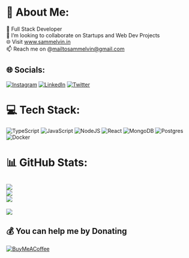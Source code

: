 # 💫 About Me:
👀 Full Stack Developer<br>🌱 I’m looking to collaborate on Startups and Web Dev Projects<br>🌐 Visit www.sammelvin.in<br>📫 Reach me on @mailtosammelvin@gmail.com


## 🌐 Socials:
[![Instagram](https://img.shields.io/badge/Instagram-%23E4405F.svg?logo=Instagram&logoColor=white)](https://instagram.com/slimshxdyy) [![LinkedIn](https://img.shields.io/badge/LinkedIn-%230077B5.svg?logo=linkedin&logoColor=white)](https://linkedin.com/in/sam-melvin-9952941a2) [![Twitter](https://img.shields.io/badge/Twitter-%231DA1F2.svg?logo=Twitter&logoColor=white)](https://twitter.com/SAMMELVIN20) 

# 💻 Tech Stack:
![TypeScript](https://img.shields.io/badge/typescript-%23007ACC.svg?style=for-the-badge&logo=typescript&logoColor=white) ![JavaScript](https://img.shields.io/badge/javascript-%23323330.svg?style=for-the-badge&logo=javascript&logoColor=%23F7DF1E) ![NodeJS](https://img.shields.io/badge/node.js-6DA55F?style=for-the-badge&logo=node.js&logoColor=white) ![React](https://img.shields.io/badge/react-%2320232a.svg?style=for-the-badge&logo=react&logoColor=%2361DAFB) ![MongoDB](https://img.shields.io/badge/MongoDB-%234ea94b.svg?style=for-the-badge&logo=mongodb&logoColor=white) ![Postgres](https://img.shields.io/badge/postgres-%23316192.svg?style=for-the-badge&logo=postgresql&logoColor=white) ![Docker](https://img.shields.io/badge/docker-%230db7ed.svg?style=for-the-badge&logo=docker&logoColor=white)
# 📊 GitHub Stats:
![](https://github-readme-stats.vercel.app/api?username=imsammelvin&theme=dark&hide_border=false&include_all_commits=false&count_private=false)<br/>
![](https://github-readme-streak-stats.herokuapp.com/?user=imsammelvin&theme=dark&hide_border=false)<br/>
![](https://github-readme-stats.vercel.app/api/top-langs/?username=imsammelvin&theme=dark&hide_border=false&include_all_commits=false&count_private=false&layout=compact)
---
[![](https://visitcount.itsvg.in/api?id=imsammelvin&icon=0&color=0)](https://visitcount.itsvg.in)

  ## 💰 You can help me by Donating
  [![BuyMeACoffee](https://img.shields.io/badge/Buy%20Me%20a%20Coffee-ffdd00?style=for-the-badge&logo=buy-me-a-coffee&logoColor=black)](https://buymeacoffee.com/imsammelvin) 

  
<!-- Proudly created with GPRM ( https://gprm.itsvg.in ) -->

